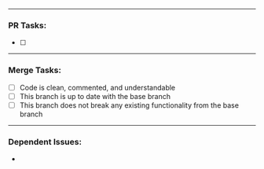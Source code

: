 <!---Explain your PR here: What it does, its functionality, etc. --->

---
### PR Tasks:
<!-- Explain your specific PR tasks here that need to be done, in order for your code to be considered ready for merge. -->
- [ ] 

---
### Merge Tasks:
<!-- Most important. These must be done for your PR to be considered for merging. -->
- [ ] Code is clean, commented, and understandable
- [ ] This branch is up to date with the base branch
- [ ] This branch does not break any existing functionality from the base branch

---
### Dependent Issues:
<!-- Place any dependent issues/PBIs here -->
- 